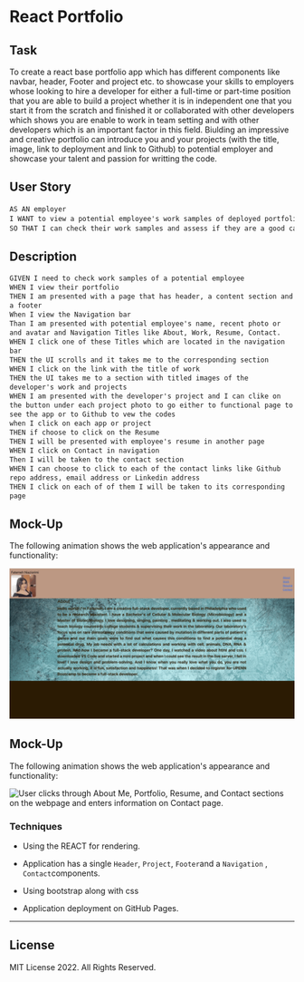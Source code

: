 # React Portfolio

 ## Task

To create a react base portfolio app  which has different components like navbar, header, Footer and project etc. to showcase your skills to employers whose looking to hire a developer for either a full-time or part-time position that you are able to build a project whether it is in independent one that you start it from the scratch and finished it or collaborated with other developers which shows you are enable to work in team setting and with other developers which is an important factor in this field. Biulding an impressive and creative portfolio can introduce you and your projects (with the title, image, link to deployment and link to Github) to potential employer and showcase your talent and passion for writting the code.

 


## User Story

```md
AS AN employer
I WANT to view a potential employee's work samples of deployed portfolio 
SO THAT I can check their work samples and assess if they are a good candidate for our open positions
```


## Description


```
GIVEN I need to check work samples of a potential employee
WHEN I view their portfolio
THEN I am presented with a page that has header, a content section and a footer  
When I view the Navigation bar 
Than I am presented with potential employee's name, recent photo or and avatar and Navigation Titles like About, Work, Resume, Contact.
WHEN I click one of these Titles which are located in the navigation bar
THEN the UI scrolls and it takes me to the corresponding section
WHEN I click on the link with the title of work
THEN the UI takes me to a section with titled images of the developer's work and projects
WHEN I am presented with the developer's project and I can clike on the button under each project photo to go either to functional page to see the app or to Github to vew the codes
when I click on each app or project
THEN if choose to click on the Resume
THEN I will be presented with employee's resume in another page
WHEN I click on Contact in navigation
Then I will be taken to the contact section 
WHEN I can choose to click to each of the contact links like Github repo address, email address or Linkedin address
THEN I click on each of of them I will be taken to its corresponding page
```


## Mock-Up

The following animation shows the web application's appearance and functionality:

![portfolio demo](./public/Fatemeh-portfolio-demo.gif)




## Mock-Up

The following animation shows the web application's appearance and functionality:

![User clicks through About Me, Portfolio, Resume, and Contact sections on the webpage and enters information on Contact page.](https://www.youtube.com/watch?v=h9BnkvAleeU)




### Techniques


  * Using the REACT for rendering.

  * Application has a single `Header`, `Project`, `Footer`and a `Navigation` , `Contact`components. 

  * Using bootstrap along with css

  * Application deployment on GitHub Pages.


- - -
## License

MIT License 2022. All Rights Reserved.
